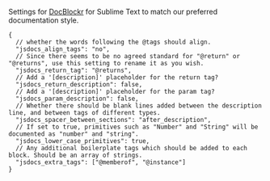Settings for [DocBlockr](https://packagecontrol.io/packages/DocBlockr) for Sublime Text to match our preferred documentation style.

    {
      // whether the words following the @tags should align.
      "jsdocs_align_tags": "no",
      // Since there seems to be no agreed standard for "@return" or "@returns", use this setting to rename it as you wish.
      "jsdocs_return_tag": "@returns",
      // Add a '[description]' placeholder for the return tag?
      "jsdocs_return_description": false,
      // Add a '[description]' placeholder for the param tag?
      "jsdocs_param_description": false,
      // Whether there should be blank lines added between the description line, and between tags of different types.
      "jsdocs_spacer_between_sections": "after_description",
      // If set to true, primitives such as "Number" and "String" will be documented as "number" and "string".
      "jsdocs_lower_case_primitives": true,
      // Any additional boilerplate tags which should be added to each block. Should be an array of strings.
      "jsdocs_extra_tags": ["@memberof", "@instance"]
    }